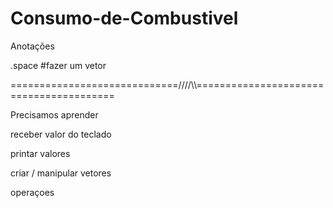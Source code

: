# Consumo-de-Combustivel

Anotações 

<nome> .space <valor> #fazer um vetor


=============================////\\\\========================================

Precisamos aprender

receber valor do teclado 




printar valores



criar / manipular vetores




operaçoes
